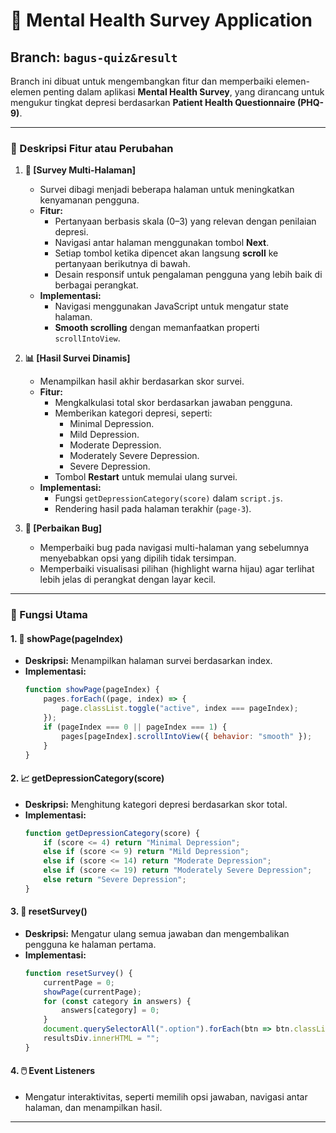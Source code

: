 # 🌟 Mental Health Survey Application

## **Branch: `bagus-quiz&result`**

Branch ini dibuat untuk mengembangkan fitur dan memperbaiki elemen-elemen penting dalam aplikasi **Mental Health Survey**, yang dirancang untuk mengukur tingkat depresi berdasarkan **Patient Health Questionnaire (PHQ-9)**.

---

### **📌 Deskripsi Fitur atau Perubahan**

1. **📝 [Survey Multi-Halaman]**
   - Survei dibagi menjadi beberapa halaman untuk meningkatkan kenyamanan pengguna.
   - **Fitur:**
     - Pertanyaan berbasis skala (0–3) yang relevan dengan penilaian depresi.
     - Navigasi antar halaman menggunakan tombol **Next**.
     - Setiap tombol ketika dipencet akan langsung **scroll** ke pertanyaan berikutnya di bawah.
     - Desain responsif untuk pengalaman pengguna yang lebih baik di berbagai perangkat.
   - **Implementasi:**
     - Navigasi menggunakan JavaScript untuk mengatur state halaman.
     - **Smooth scrolling** dengan memanfaatkan properti `scrollIntoView`.

2. **📊 [Hasil Survei Dinamis]**
   - Menampilkan hasil akhir berdasarkan skor survei.
   - **Fitur:**
     - Mengkalkulasi total skor berdasarkan jawaban pengguna.
     - Memberikan kategori depresi, seperti:
       - Minimal Depression.
       - Mild Depression.
       - Moderate Depression.
       - Moderately Severe Depression.
       - Severe Depression.
     - Tombol **Restart** untuk memulai ulang survei.
   - **Implementasi:**
     - Fungsi `getDepressionCategory(score)` dalam `script.js`.
     - Rendering hasil pada halaman terakhir (`page-3`).

3. **🐞 [Perbaikan Bug]**
   - Memperbaiki bug pada navigasi multi-halaman yang sebelumnya menyebabkan opsi yang dipilih tidak tersimpan.
   - Memperbaiki visualisasi pilihan (highlight warna hijau) agar terlihat lebih jelas di perangkat dengan layar kecil.

---

### **🔧 Fungsi Utama**

#### 1. **📄 showPage(pageIndex)**
   - **Deskripsi:** Menampilkan halaman survei berdasarkan index.
   - **Implementasi:**
     ```javascript
     function showPage(pageIndex) {
         pages.forEach((page, index) => {
             page.classList.toggle("active", index === pageIndex);
         });
         if (pageIndex === 0 || pageIndex === 1) {
             pages[pageIndex].scrollIntoView({ behavior: "smooth" });
         }
     }
     ```

#### 2. **📈 getDepressionCategory(score)**
   - **Deskripsi:** Menghitung kategori depresi berdasarkan skor total.
   - **Implementasi:**
     ```javascript
     function getDepressionCategory(score) {
         if (score <= 4) return "Minimal Depression";
         else if (score <= 9) return "Mild Depression";
         else if (score <= 14) return "Moderate Depression";
         else if (score <= 19) return "Moderately Severe Depression";
         else return "Severe Depression";
     }
     ```

#### 3. **🔄 resetSurvey()**
   - **Deskripsi:** Mengatur ulang semua jawaban dan mengembalikan pengguna ke halaman pertama.
   - **Implementasi:**
     ```javascript
     function resetSurvey() {
         currentPage = 0;
         showPage(currentPage);
         for (const category in answers) {
             answers[category] = 0;
         }
         document.querySelectorAll(".option").forEach(btn => btn.classList.remove("selected"));
         resultsDiv.innerHTML = "";
     }
     ```

#### 4. **🖱️ Event Listeners**
   - Mengatur interaktivitas, seperti memilih opsi jawaban, navigasi antar halaman, dan menampilkan hasil.

---
